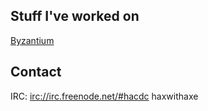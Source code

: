 ## Stuff I've worked on

[Byzantium](Byzantium)

## Contact

IRC: <irc://irc.freenode.net/#hacdc> haxwithaxe
